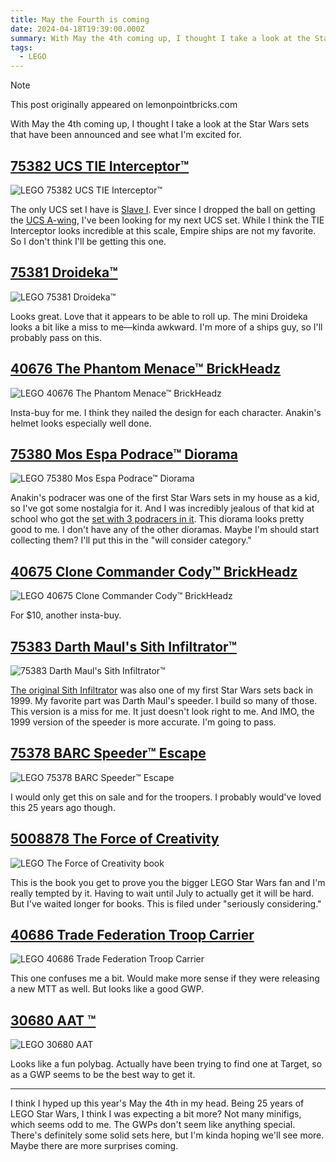 ```yaml
---
title: May the Fourth is coming
date: 2024-04-18T19:39:00.000Z
summary: With May the 4th coming up, I thought I take a look at the Star Wars sets that have been announced and see what I'm excited for.
tags:
  - LEGO
---
```


> [!NOTE]
> This post originally appeared on lemonpointbricks.com

With May the 4th coming up, I thought I take a look at the Star Wars sets that have been announced and see what I'm excited for.

## [75382 UCS TIE Interceptor™](https://www.lego.com/en-us/product/tie-interceptor-75382)

![LEGO 75382 UCS TIE Interceptor™](/media/75382.png "©LEGO Group")

The only UCS set I have is [Slave I](https://www.lego.com/en-us/product/slave-i-75060). Ever since I dropped the ball on getting the [UCS A-wing](https://www.lego.com/en-us/product/a-wing-starfighter-75275), I've been looking for my next UCS set. While I think the TIE Interceptor looks incredible at this scale, Empire ships are not my favorite. So I don't think I'll be getting this one.

## [75381 Droideka™](https://www.lego.com/en-us/product/droideka-75381)

![LEGO 75381 Droideka™](/media/75381.png "©LEGO Group")

Looks great. Love that it appears to be able to roll up. The mini Droideka looks a bit like a miss to me—kinda awkward. I'm more of a ships guy, so I'll probably pass on this.

## [40676 The Phantom Menace™ BrickHeadz](https://www.lego.com/en-us/product/the-phantom-menace-40676)

![LEGO 40676 The Phantom Menace™ BrickHeadz](/media/40676.png "©LEGO Group")

Insta-buy for me. I think they nailed the design for each character. Anakin's helmet looks especially well done.

## [75380 Mos Espa Podrace™ Diorama](https://www.lego.com/en-us/product/mos-espa-podrace-diorama-75380)

![LEGO 75380 Mos Espa Podrace™ Diorama](/media/75380.png "©LEGO Group")

Anakin's podracer was one of the first Star Wars sets in my house as a kid, so I've got some nostalgia for it. And I was incredibly jealous of that kid at school who got the [set with 3 podracers in it](https://brickset.com/sets/7171-1/Mos-Espa-Podrace). This diorama looks pretty good to me. I don't have any of the other dioramas. Maybe I'm should start collecting them? I'll put this in the "will consider category."

## [40675 Clone Commander Cody™ BrickHeadz](https://www.lego.com/en-us/product/clone-commander-cody-40675)

![LEGO 40675 Clone Commander Cody™ BrickHeadz](/media/40675.png "©LEGO Group")

For $10, another insta-buy.

## [75383 Darth Maul's Sith Infiltrator™](https://www.lego.com/en-us/product/darth-maul-s-sith-infiltrator-75383)

![75383 Darth Maul's Sith Infiltrator™](/media/75383.png "©LEGO Group")

[The original Sith Infiltrator](https://brickset.com/sets/7151-1/Sith-Infiltrator) was also one of my first Star Wars sets back in 1999. My favorite part was Darth Maul's speeder. I build so many of those. This version is a miss for me. It just doesn't look right to me. And IMO, the 1999 version of the speeder is more accurate. I'm going to pass.

## [75378 BARC Speeder™ Escape](https://www.lego.com/en-us/product/barc-speeder-escape-75378)

![LEGO 75378 BARC Speeder™ Escape](/media/75378.png "©LEGO Group")

I would only get this on sale and for the troopers. I probably would've loved this 25 years ago though.

## [5008878 The Force of Creativity](https://www.lego.com/en-us/product/the-force-of-creativity-5008878)

![LEGO The Force of Creativity book](/media/5008878.png "©LEGO Group")

This is the book you get to prove you the bigger LEGO Star Wars fan and I'm really tempted by it. Having to wait until July to actually get it will be hard. But I've waited longer for books. This is filed under "seriously considering."

## [40686 Trade Federation Troop Carrier](https://www.lego.com/en-us/product/trade-federation-troop-carrier-40686)

![LEGO 40686 Trade Federation Troop Carrier](/media/40686.png "©LEGO Group")

This one confuses me a bit. Would make more sense if they were releasing a new MTT as well. But looks like a good GWP.

## [30680 AAT ™](https://www.lego.com/en-us/product/aat-30680)

![LEGO 30680 AAT](/media/30680.png "©LEGO Group")

Looks like a fun polybag. Actually have been trying to find one at Target, so as a GWP seems to be the best way to get it.

---

I think I hyped up this year's May the 4th in my head. Being 25 years of LEGO Star Wars, I think I was expecting a bit more? Not many minifigs, which seems odd to me. The GWPs don't seem like anything special. There's definitely some solid sets here, but I'm kinda hoping we'll see more. Maybe there are more surprises coming.
